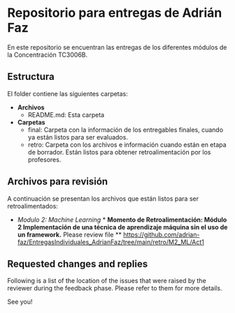 # Repositorio para entregas de Adrián Faz
En este repositorio se encuentran las entregas de los diferentes módulos de la Concentración TC3006B.

## Estructura
El folder contiene las siguientes carpetas:

* **Archivos**
  * README.md: Esta carpeta 
* **Carpetas**
   * final: Carpeta con la información de los entregables finales, cuando ya están listos para ser evaluados.
   * retro: Carpeta con los archivos e información cuando están en etapa de borrador. Están listos para obtener retroalimentación por los profesores.

## Archivos para revisión
A continuación se presentan los archivos que están listos para ser retroalimentados: 

* *Modulo 2: Machine Learning*
		* **Momento de Retroalimentación: Módulo 2 Implementación de una técnica de aprendizaje máquina sin el uso de un framework.** Please review file ** https://github.com/adrian-faz/EntregasIndividuales_AdrianFaz/tree/main/retro/M2_ML/Act1
  

## Requested changes and replies
Following is a list of the location of the issues that were raised by the reviewer during the feedback phase. Please refer to them for more details.

See you!
